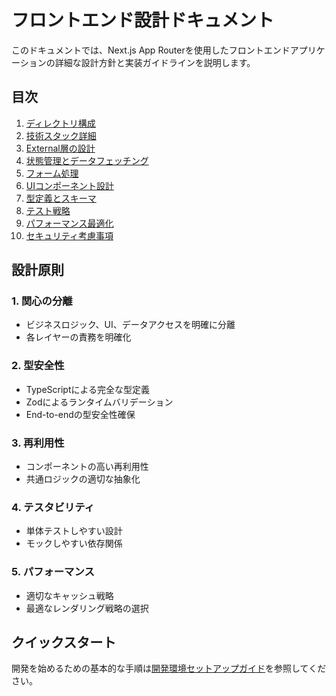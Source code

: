 # フロントエンド設計ドキュメント

このドキュメントでは、Next.js App Routerを使用したフロントエンドアプリケーションの詳細な設計方針と実装ガイドラインを説明します。

## 目次

1. [ディレクトリ構成](./01-directory-structure.md)
2. [技術スタック詳細](./02-tech-stack.md)
3. [External層の設計](./03-external-layer.md)
4. [状態管理とデータフェッチング](./04-state-management.md)
5. [フォーム処理](./05-form-handling.md)
6. [UIコンポーネント設計](./06-ui-components.md)
7. [型定義とスキーマ](./07-types-and-schemas.md)
8. [テスト戦略](./08-testing-strategy.md)
9. [パフォーマンス最適化](./09-performance.md)
10. [セキュリティ考慮事項](./10-security.md)

## 設計原則

### 1. 関心の分離

- ビジネスロジック、UI、データアクセスを明確に分離
- 各レイヤーの責務を明確化

### 2. 型安全性

- TypeScriptによる完全な型定義
- Zodによるランタイムバリデーション
- End-to-endの型安全性確保

### 3. 再利用性

- コンポーネントの高い再利用性
- 共通ロジックの適切な抽象化

### 4. テスタビリティ

- 単体テストしやすい設計
- モックしやすい依存関係

### 5. パフォーマンス

- 適切なキャッシュ戦略
- 最適なレンダリング戦略の選択

## クイックスタート

開発を始めるための基本的な手順は[開発環境セットアップガイド](./setup-guide.md)を参照してください。
